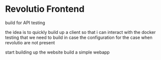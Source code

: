 # Revolutio Frontend 

build for API testing

the idea is to quickly build up a client so that i can interact 
with the docker testing that we need to build in case 
the configuration for the case when revolutio are not present 

start building up the website build a simple webapp 
